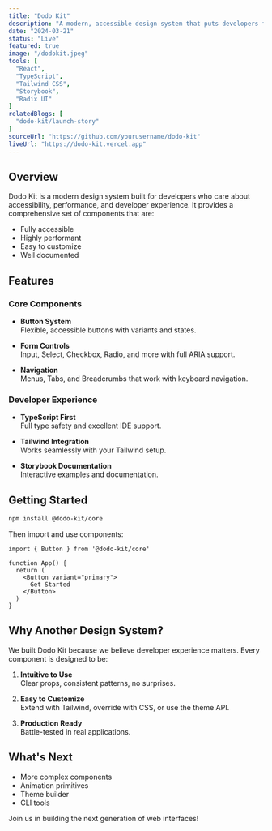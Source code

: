 ```yaml
---
title: "Dodo Kit"
description: "A modern, accessible design system that puts developers first. Built with React, TypeScript, and Tailwind CSS."
date: "2024-03-21"
status: "Live"
featured: true
image: "/dodokit.jpeg"
tools: [
  "React",
  "TypeScript",
  "Tailwind CSS",
  "Storybook",
  "Radix UI"
]
relatedBlogs: [
  "dodo-kit/launch-story"
]
sourceUrl: "https://github.com/yourusername/dodo-kit"
liveUrl: "https://dodo-kit.vercel.app"
---
```


## Overview

Dodo Kit is a modern design system built for developers who care about accessibility, performance, and developer experience. It provides a comprehensive set of components that are:

- Fully accessible
- Highly performant
- Easy to customize
- Well documented

## Features

### Core Components

- **Button System**  
  Flexible, accessible buttons with variants and states.

- **Form Controls**  
  Input, Select, Checkbox, Radio, and more with full ARIA support.

- **Navigation**  
  Menus, Tabs, and Breadcrumbs that work with keyboard navigation.

### Developer Experience

- **TypeScript First**  
  Full type safety and excellent IDE support.

- **Tailwind Integration**  
  Works seamlessly with your Tailwind setup.

- **Storybook Documentation**  
  Interactive examples and documentation.

## Getting Started

```bash
npm install @dodo-kit/core
```

Then import and use components:

```tsx
import { Button } from '@dodo-kit/core'

function App() {
  return (
    <Button variant="primary">
      Get Started
    </Button>
  )
}
```

## Why Another Design System?

We built Dodo Kit because we believe developer experience matters. Every component is designed to be:

1. **Intuitive to Use**  
   Clear props, consistent patterns, no surprises.

2. **Easy to Customize**  
   Extend with Tailwind, override with CSS, or use the theme API.

3. **Production Ready**  
   Battle-tested in real applications.

## What's Next

- More complex components
- Animation primitives
- Theme builder
- CLI tools

Join us in building the next generation of web interfaces!
